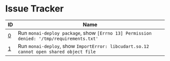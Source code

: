 # Issue Tracker
|ID|Name|
|-|-|
|[0]|Run `monai-deploy package`, show `[Errno 13] Permission denied: '/tmp/requirements.txt'`|
|[1]|Run `monai-deploy`, show `ImportError: libcudart.so.12 cannot open shared object file`

[0]: issue-00000.md
[1]: issue-00001.md
